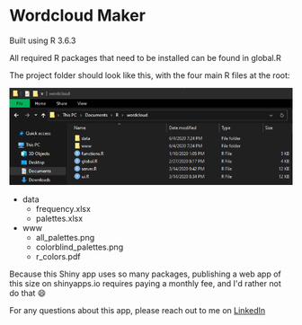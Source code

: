 # Wordcloud Maker

Built using R 3.6.3

All required R packages that need to be installed can be found in global.R

The project folder should look like this, with the four main R files at the root:

![File Structure](file_structure.png)

* data
  * frequency.xlsx
  * palettes.xlsx
* www
  * all_palettes.png
  * colorblind_palettes.png
  * r_colors.pdf

Because this Shiny app uses so many packages, publishing a web app of this size on shinyapps.io requires paying a monthly fee, and I'd rather not do that :smile:

For any questions about this app, please reach out to me on [LinkedIn](https://www.linkedin.com/in/andrew-douglass/)
